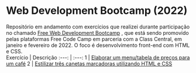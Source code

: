 # Web Development Bootcamp (2022)
 Repositório em andamento com exercícios que realizei durante participação no chamado [Free Web Development Bootcamp](https://www.classcentral.com/report/webdev-bootcamp/) , que está sendo promovido pelas plataformas Free Code Camp em parceria com a Class Central, em janeiro e fevereiro de 2022. O foco é desenvolvimento front-end com HTML e CSS.
<br />
Exercício | Descrição 
:---: | :---:
1 | [Elaborar um menu/tabela de preços para um café](https://michelelozada.github.io/Web-Dev-Bootcamp-2022/1-Building_a_cafe_menu/)
2 | [Estilizar três canetas marcadoras utilizando HTML e CSS](https://michelelozada.github.io/Web-Dev-Bootcamp-2022/2-Building_a_set_of_colored_markers/)